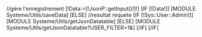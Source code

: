 //gère l'enregistrement
[!Data:=[!JsonP::getInput()!]!]
[IF [!Data!]]
    [MODULE Systeme/Utils/saveData]
[ELSE]
    //resultat requete
    [IF [!Sys::User::Admin!]]
        [MODULE Systeme/Utils/getJsonDatatable]
    [ELSE]
        [MODULE Systeme/Utils/getJsonDatatable?USER_FILTER=1&]
    [/IF]
[/IF]
